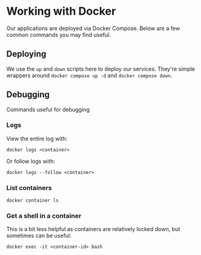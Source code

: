 # Working with Docker

Our applications are deployed via Docker Compose. Below are a few common commands you may find useful.

## Deploying

We use the `up` and `down` scripts here to deploy our services. They're simple wrappers around `docker compose up -d` and `docker compose down`.

## Debugging

Commands useful for debugging

### Logs

View the entire log with:

```
docker logs <container>
```

Or follow logs with:

```
docker logs --follow <container>
```

### List containers

```
docker container ls
```

### Get a shell in a container

This is a bit less helpful as containers are relatively locked down, but sometimes can be useful:

```
docker exec -it <container-id> bash
```
